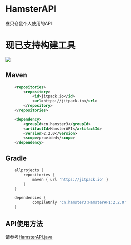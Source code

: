 # HamsterAPI
叁只仓鼠个人使用的API

# 现已支持构建工具
[![](https://jitpack.io/v/cn.hamster3/HamsterAPI.svg)](https://jitpack.io/#cn.hamster3/HamsterAPI)
## Maven
```xml
	<repositories>
		<repository>
		    <id>jitpack.io</id>
		    <url>https://jitpack.io</url>
		</repository>
	</repositories>
```
```xml
	<dependency>
	    <groupId>cn.hamster3</groupId>
	    <artifactId>HamsterAPI</artifactId>
	    <version>2.2.0</version>
        <scope>provided</scope>
	</dependency>
```
## Gradle
```gradle
	allprojects {
		repositories {
			maven { url 'https://jitpack.io' }
		}
	}
```
```gradle
	dependencies {
	        compileOnly 'cn.hamster3:HamsterAPI:2.2.0'
	}
```

## API使用方法
请参考[HamsterAPI.java](https://github.com/ViosinDeng/HamsterAPI/blob/master/src/main/java/cn/hamster3/api/HamsterAPI.java)

